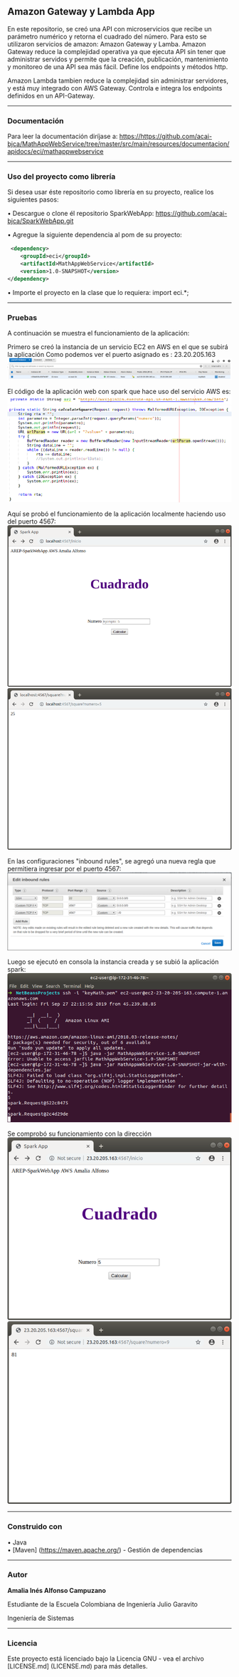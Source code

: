 ## Amazon Gateway y Lambda App 

En este repositorio, se creó una API con microservicios que recibe un parámetro numérico y retorna el cuadrado del número. Para esto se utilizaron servicios de amazon: Amazon Gateway y Lamba.
Amazon Gateway reduce la complejidad operativa ya que ejecuta API sin tener que administrar servidos y permite que la creación, publicación, mantenimiento y monitoreo de una API sea más fácil. Define los endpoints y métodos http.

Amazon Lambda tambien reduce la complejidad sin administrar servidores, y está muy integrado con AWS Gateway. Controla e integra los endpoints definidos en un API-Gateway.
___
### Documentación

Para leer la documentación diríjase a: <https://https://github.com/acai-bjca/MathAppWebService/tree/master/src/main/resources/documentacion/apidocs/eci/mathappwebservice>

___
### Uso del proyecto como librería
Si desea usar éste repositorio como librería en su proyecto, realice los siguientes pasos:

• Descargue o clone él repositorio SparkWebApp: <https://github.com/acai-bjca/SparkWebApp.git>

• Agregue la siguiente dependencia al pom de su proyecto:
``` xml
 <dependency>
	<groupId>eci</groupId>
    <artifactId>MathAppWebService</artifactId>
    <version>1.0-SNAPSHOT</version>
</dependency>
```

• Importe el proyecto en la clase que lo requiera:
import eci.*;

___
### Pruebas

A continuación se muestra el funcionamiento de la aplicación:

Primero se creó la instancia de un servicio EC2 en AWS en el que se subirá la aplicación
Como podemos ver el puerto asignado es : 23.20.205.163
![](src/main/resources/awsEC2.png)

El código de la aplicación web con spark que hace uso del servicio AWS es:
![](src/main/resources/url.PNG)
![](src/main/resources/codigo.png)

Aquí se probó el funcionamiento de la aplicación localmente haciendo uso del puerto 4567:
![](src/main/resources/inicio.png)
![](src/main/resources/resultado.png)

En las configuraciones "inbound rules", se agregó una nueva regla que permitiera ingresar por el puerto 4567:
![](src/main/resources/rulesInbound.png)

Luego se ejecutó en consola la instancia creada y se subió la aplicación spark:
![](src/main/resources/consola.png)

Se comprobó su funcionamiento con la dirección
![](src/main/resources/awsInicio.png)
![](src/main/resources/awsRta.png)
___
### Construido con

• Java  
• [Maven] (https://maven.apache.org/) - Gestión de dependencias

___
### Autor

**Amalia Inés Alfonso Campuzano** 

Estudiante de la Escuela Colombiana de Ingeniería Julio Garavito

Ingeniería de Sistemas
___
### Licencia

Este proyecto está licenciado bajo la Licencia GNU - vea el archivo [LICENSE.md] (LICENSE.md) para más detalles.

